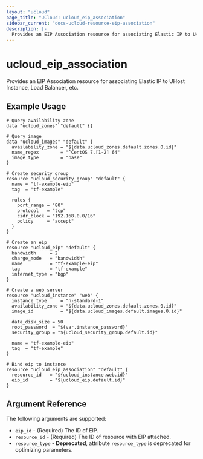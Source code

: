 ```yaml
---
layout: "ucloud"
page_title: "UCloud: ucloud_eip_association"
sidebar_current: "docs-ucloud-resource-eip-association"
description: |-
  Provides an EIP Association resource for associating Elastic IP to UHost Instance, Load Balancer, etc..
---
```


# ucloud_eip_association

Provides an EIP Association resource for associating Elastic IP to UHost Instance, Load Balancer, etc.

## Example Usage

```hcl
# Query availability zone
data "ucloud_zones" "default" {}

# Query image
data "ucloud_images" "default" {
  availability_zone = "${data.ucloud_zones.default.zones.0.id}"
  name_regex        = "^CentOS 7.[1-2] 64"
  image_type        = "base"
}

# Create security group
resource "ucloud_security_group" "default" {
  name = "tf-example-eip"
  tag  = "tf-example"

  rules {
    port_range = "80"
    protocol   = "tcp"
    cidr_block = "192.168.0.0/16"
    policy     = "accept"
  }
}

# Create an eip
resource "ucloud_eip" "default" {
  bandwidth     = 2
  charge_mode   = "bandwidth"
  name          = "tf-example-eip"
  tag           = "tf-example"
  internet_type = "bgp"
}

# Create a web server
resource "ucloud_instance" "web" {
  instance_type     = "n-standard-1"
  availability_zone = "${data.ucloud_zones.default.zones.0.id}"
  image_id          = "${data.ucloud_images.default.images.0.id}"

  data_disk_size = 50
  root_password  = "${var.instance_password}"
  security_group = "${ucloud_security_group.default.id}"

  name = "tf-example-eip"
  tag  = "tf-example"
}

# Bind eip to instance
resource "ucloud_eip_association" "default" {
  resource_id   = "${ucloud_instance.web.id}"
  eip_id        = "${ucloud_eip.default.id}"
}
```

## Argument Reference

The following arguments are supported:

* `eip_id` - (Required) The ID of EIP.
* `resource_id` - (Required) The ID of resource with EIP attached.
* `resource_type` - **Deprecated**, attribute `resource_type` is deprecated for optimizing parameters.